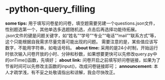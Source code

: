 # -python-query_filling
<b>some tips:</b>
用于填写问卷星的问卷，填空题需要另建一个questions.json文件，性别题选第一个，其他单选多选题随机选，点击后再选择功能待拓展。<br>
.json文件的键是问题关键字，如“姓名”“学号”“专业”“电话”“mail”“联系方式”等，这个只能根据自我需求尽量完善可能出现的问题。
需要注意的是，某些值应该写数字，不能用字符串，如电话号码。
<b>about time:</b>
采用的是24小时制，开始运行时依次输入问卷开放的小时、分钟和秒数，如果想要更快可以先修改query.py中的onTime()函数，先填好；
<b>about link:</b>
问卷开启之前填写好问卷链接，如果为了节省时间可以先修改主函数的input()，改成问卷链接即可；
<b>announcement:</b>
本人才疏学浅，有不妥之处敬请指出和谅解，我会尽快改正。
